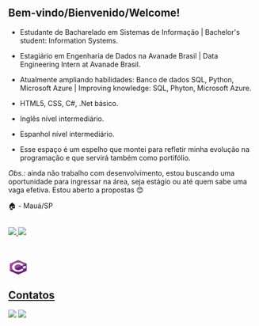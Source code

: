 ## Bem-vindo/Bienvenido/Welcome!

- Estudante de Bacharelado em Sistemas de Informação | Bachelor's student: Information Systems.

- Estagiário em Engenharia de Dados na Avanade Brasil | Data Engineering Intern at Avanade Brasil.

- Atualmente ampliando habilidades: Banco de dados SQL, Python, Microsoft Azure | Improving knowledge: SQL, Phyton, Microsoft Azure.

- HTML5, CSS, C#, .Net básico.

- Inglês nível intermediário.

- Espanhol nível intermediário. 

- Esse espaço é um espelho que montei para refletir minha evolução na programação e que servirá também como portifólio. 

*Obs.:* ainda não trabalho com desenvolvimento, estou buscando uma oportunidade para ingressar na área, seja estágio ou até quem sabe uma vaga efetiva. Estou aberto a propostas 😊

🏠 - Mauá/SP

##

 <div>
  <a href="https://github.com/heldersp">
  <img height="180em" src="https://github-readme-stats.vercel.app/api?username=heldersp&show_icons=true&theme=midnight-purple&include_all_commits=true&count_private=true"/>
  <img height="180em" src="https://github-readme-stats.vercel.app/api/top-langs/?username=heldersp&layout=compact&langs_count=7&theme=midnight-purple"/>
</div>

 ##
  
<div style="display: inline_block"><br>
  <img align="center" alt="Rafa-Csharp" height="30" width="40" src="https://raw.githubusercontent.com/devicons/devicon/master/icons/csharp/csharp-original.svg">
  
  </div>
  
  ## Contatos
  
  <div> 
  <a href = "mailto:heldergalbier@gmail.com"><img src="https://img.shields.io/badge/Gmail-D14836?style=for-the-badge&logo=gmail&logoColor=white" target="_blank"></a>
  <a href="https://www.linkedin.com/in/helder-da-silva-galbier-7493aa167/" target="_blank"><img src="https://img.shields.io/badge/LinkedIn-0077B5?style=for-the-badge&logo=linkedin&logoColor=white" target="_blank"></a> 
  </div>
